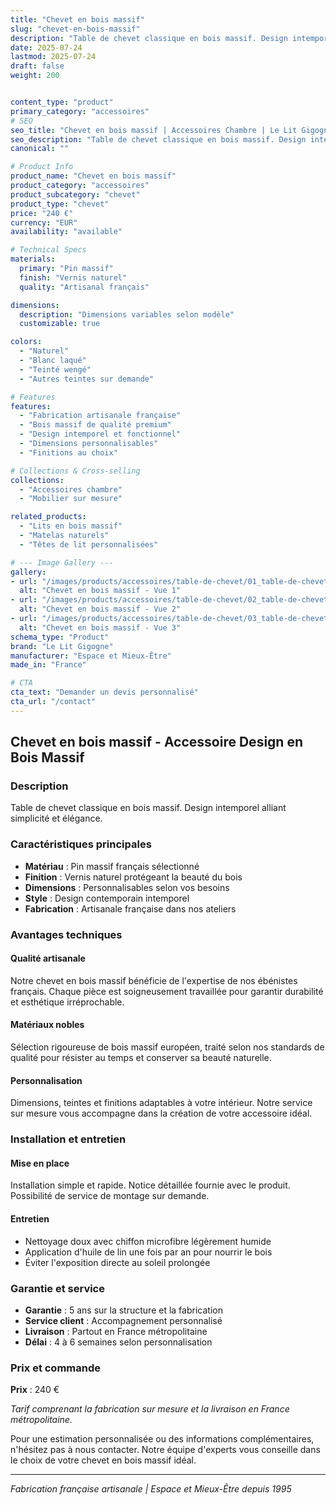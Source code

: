 ```yaml
---
title: "Chevet en bois massif"
slug: "chevet-en-bois-massif"
description: "Table de chevet classique en bois massif. Design intemporel alliant simplicité et élégance."
date: 2025-07-24
lastmod: 2025-07-24
draft: false
weight: 200


content_type: "product"
primary_category: "accessoires"
# SEO
seo_title: "Chevet en bois massif | Accessoires Chambre | Le Lit Gigogne"
seo_description: "Table de chevet classique en bois massif. Design intemporel alliant simplicité et élégance."
canonical: ""

# Product Info
product_name: "Chevet en bois massif"
product_category: "accessoires"
product_subcategory: "chevet"
product_type: "chevet"
price: "240 €"
currency: "EUR"
availability: "available"

# Technical Specs
materials:
  primary: "Pin massif"
  finish: "Vernis naturel"
  quality: "Artisanal français"

dimensions:
  description: "Dimensions variables selon modèle"
  customizable: true

colors:
  - "Naturel"
  - "Blanc laqué" 
  - "Teinté wengé"
  - "Autres teintes sur demande"

# Features
features:
  - "Fabrication artisanale française"
  - "Bois massif de qualité premium"  
  - "Design intemporel et fonctionnel"
  - "Dimensions personnalisables"
  - "Finitions au choix"

# Collections & Cross-selling
collections:
  - "Accessoires chambre"
  - "Mobilier sur mesure"

related_products:
  - "Lits en bois massif"
  - "Matelas naturels"
  - "Têtes de lit personnalisées"

# --- Image Gallery ---
gallery:
- url: "/images/products/accessoires/table-de-chevet/01_table-de-chevet.jpg"
  alt: "Chevet en bois massif - Vue 1"
- url: "/images/products/accessoires/table-de-chevet/02_table-de-chevet.jpg"
  alt: "Chevet en bois massif - Vue 2"
- url: "/images/products/accessoires/table-de-chevet/03_table-de-chevet.jpg"
  alt: "Chevet en bois massif - Vue 3"
schema_type: "Product"
brand: "Le Lit Gigogne"
manufacturer: "Espace et Mieux-Être"
made_in: "France"

# CTA
cta_text: "Demander un devis personnalisé"
cta_url: "/contact"
---
```


## Chevet en bois massif - Accessoire Design en Bois Massif

### Description

Table de chevet classique en bois massif. Design intemporel alliant simplicité et élégance.

### Caractéristiques principales

- **Matériau** : Pin massif français sélectionné
- **Finition** : Vernis naturel protégeant la beauté du bois
- **Dimensions** : Personnalisables selon vos besoins
- **Style** : Design contemporain intemporel
- **Fabrication** : Artisanale française dans nos ateliers

### Avantages techniques

#### Qualité artisanale
Notre chevet en bois massif bénéficie de l'expertise de nos ébénistes français. Chaque pièce est soigneusement travaillée pour garantir durabilité et esthétique irréprochable.

#### Matériaux nobles
Sélection rigoureuse de bois massif européen, traité selon nos standards de qualité pour résister au temps et conserver sa beauté naturelle.

#### Personnalisation
Dimensions, teintes et finitions adaptables à votre intérieur. Notre service sur mesure vous accompagne dans la création de votre accessoire idéal.

### Installation et entretien

#### Mise en place
Installation simple et rapide. Notice détaillée fournie avec le produit. Possibilité de service de montage sur demande.

#### Entretien
- Nettoyage doux avec chiffon microfibre légèrement humide
- Application d'huile de lin une fois par an pour nourrir le bois
- Éviter l'exposition directe au soleil prolongée

### Garantie et service

- **Garantie** : 5 ans sur la structure et la fabrication
- **Service client** : Accompagnement personnalisé
- **Livraison** : Partout en France métropolitaine
- **Délai** : 4 à 6 semaines selon personnalisation

### Prix et commande

**Prix** : 240 €

*Tarif comprenant la fabrication sur mesure et la livraison en France métropolitaine.*

Pour une estimation personnalisée ou des informations complémentaires, n'hésitez pas à nous contacter. Notre équipe d'experts vous conseille dans le choix de votre chevet en bois massif idéal.

---

*Fabrication française artisanale | Espace et Mieux-Être depuis 1995*
